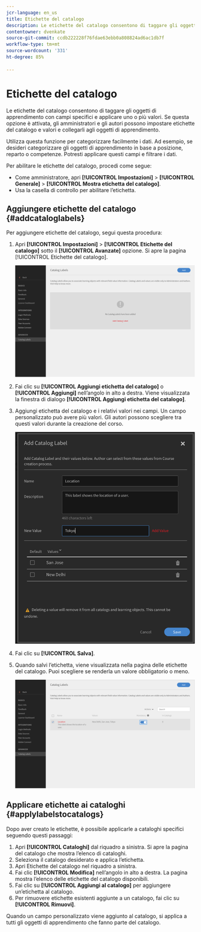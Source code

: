 ```yaml
---
jcr-language: en_us
title: Etichette del catalogo
description: Le etichette del catalogo consentono di taggare gli oggetti di apprendimento con campi specifici e applicare uno o più valori. Se questa opzione è attivata, gli amministratori e gli autori possono impostare etichette del catalogo e valori e collegarli agli oggetti di apprendimento.
contentowner: dvenkate
source-git-commit: ccdb222228f76fdae63ebb0a808824ad6ac1db7f
workflow-type: tm+mt
source-wordcount: '331'
ht-degree: 85%

---
```




# Etichette del catalogo

Le etichette del catalogo consentono di taggare gli oggetti di apprendimento con campi specifici e applicare uno o più valori. Se questa opzione è attivata, gli amministratori e gli autori possono impostare etichette del catalogo e valori e collegarli agli oggetti di apprendimento.

Utilizza questa funzione per categorizzare facilmente i dati. Ad esempio, se desideri categorizzare gli oggetti di apprendimento in base a posizione, reparto o competenze. Potresti applicare questi campi e filtrare i dati.

Per abilitare le etichette del catalogo, procedi come segue:

* Come amministratore, apri **[!UICONTROL Impostazioni]** > **[!UICONTROL Generale]** > **[!UICONTROL Mostra etichetta del catalogo]**.
* Usa la casella di controllo per abilitare l’etichetta.

## Aggiungere etichette del catalogo {#addcataloglabels}

Per aggiungere etichette del catalogo, segui questa procedura:

1. Apri  **[!UICONTROL Impostazioni]** > **[!UICONTROL Etichette del catalogo]** sotto il **[!UICONTROL Avanzate]** opzione. Si apre la pagina [!UICONTROL Etichette del catalogo].

   ![](assets/catalog-labels-page.png)

1. Fai clic su **[!UICONTROL Aggiungi etichetta del catalogo]** o **[!UICONTROL Aggiungi]** nell’angolo in alto a destra. Viene visualizzata la finestra di dialogo **[!UICONTROL Aggiungi etichetta del catalogo]**.
1. Aggiungi etichetta del catalogo e i relativi valori nei campi. Un campo personalizzato può avere più valori. Gli autori possono scegliere tra questi valori durante la creazione del corso.

   ![](assets/add-labels.png)

1. Fai clic su **[!UICONTROL Salva]**.
1. Quando salvi l’etichetta, viene visualizzata nella pagina delle etichette del catalogo. Puoi scegliere se renderla un valore obbligatorio o meno.

   ![](assets/catalog-label.png)

## Applicare etichette ai cataloghi {#applylabelstocatalogs}

Dopo aver creato le etichette, è possibile applicarle a cataloghi specifici seguendo questi passaggi:

1. Apri **[!UICONTROL Cataloghi]** dal riquadro a sinistra. Si apre la pagina del catalogo che mostra l’elenco di cataloghi.
1. Seleziona il catalogo desiderato e applica l’etichetta.
1. Apri Etichette del catalogo nel riquadro a sinistra.
1. Fai clic **[!UICONTROL Modifica]** nell’angolo in alto a destra. La pagina mostra l’elenco delle etichette del catalogo disponibili.
1. Fai clic su **[!UICONTROL Aggiungi al catalogo]** per aggiungere un’etichetta al catalogo.
1. Per rimuovere etichette esistenti aggiunte a un catalogo, fai clic su **[!UICONTROL Rimuovi]**.

Quando un campo personalizzato viene aggiunto al catalogo, si applica a tutti gli oggetti di apprendimento che fanno parte del catalogo.

